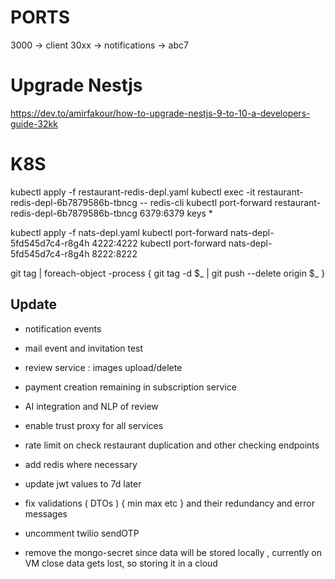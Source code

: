# PORTS
3000 -> client
30xx -> notifications   -> abc7

# Upgrade Nestjs
https://dev.to/amirfakour/how-to-upgrade-nestjs-9-to-10-a-developers-guide-32kk


# K8S
kubectl apply -f restaurant-redis-depl.yaml
kubectl exec -it restaurant-redis-depl-6b7879586b-tbncg -- redis-cli
kubectl port-forward restaurant-redis-depl-6b7879586b-tbncg 6379:6379
keys *

kubectl apply -f nats-depl.yaml
kubectl port-forward nats-depl-5fd545d7c4-r8g4h 4222:4222
kubectl port-forward nats-depl-5fd545d7c4-r8g4h 8222:8222

git tag | foreach-object -process { git tag -d $_ | git push --delete origin $_ }

## Update 
- notification events
- mail event and invitation test
- review service : images upload/delete

- payment creation remaining in subscription service
- AI integration and NLP of review
- enable trust proxy for all services

- rate limit on check restaurant duplication and other checking endpoints
- add redis where necessary

- update jwt values to 7d later 
- fix validations ( DTOs ) { min max etc } and their redundancy and error messages
- uncomment twilio sendOTP

- remove the mongo-secret since data will be stored locally , 
    currently on VM close data gets lost, so storing it in a cloud
